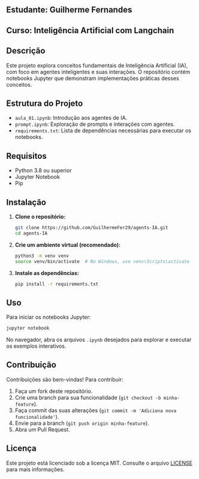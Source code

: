 ## Estudante: Guilherme Fernandes
## Curso: Inteligência Artificial com Langchain

## Descrição

Este projeto explora conceitos fundamentais de Inteligência Artificial (IA), com foco em agentes inteligentes e suas interações. O repositório contém notebooks Jupyter que demonstram implementações práticas desses conceitos.

## Estrutura do Projeto

- `aula_01.ipynb`: Introdução aos agentes de IA.
- `prompt.ipynb`: Exploração de prompts e interações com agentes.
- `requirements.txt`: Lista de dependências necessárias para executar os notebooks.

## Requisitos

- Python 3.8 ou superior
- Jupyter Notebook
- Pip

## Instalação

1. **Clone o repositório:**

   ```bash
   git clone https://github.com/GuilhermeFer29/agents-IA.git
   cd agents-IA
   ```

2. **Crie um ambiente virtual (recomendado):**

   ```bash
   python3 -m venv venv
   source venv/bin/activate  # No Windows, use venv\Scripts\activate
   ```

3. **Instale as dependências:**

   ```bash
   pip install -r requirements.txt
   ```

## Uso

Para iniciar os notebooks Jupyter:

```bash
jupyter notebook
```

No navegador, abra os arquivos `.ipynb` desejados para explorar e executar os exemplos interativos.

## Contribuição

Contribuições são bem-vindas! Para contribuir:

1. Faça um fork deste repositório.
2. Crie uma branch para sua funcionalidade (`git checkout -b minha-feature`).
3. Faça commit das suas alterações (`git commit -m 'Adiciona nova funcionalidade'`).
4. Envie para a branch (`git push origin minha-feature`).
5. Abra um Pull Request.

## Licença

Este projeto está licenciado sob a licença MIT. Consulte o arquivo [LICENSE](LICENSE) para mais informações.
